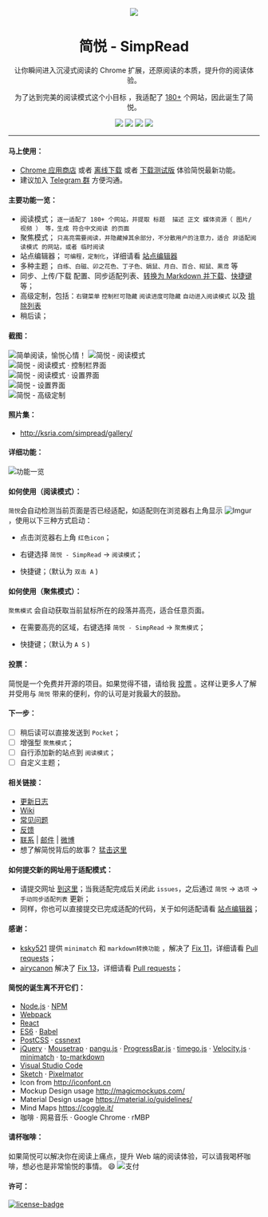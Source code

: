 <p align="center"><img src="http://ojec5ddd5.bkt.clouddn.com/logo%20bigger.png" /></p>
<h1 align="center">简悦 - SimpRead</h1>
<p align="center">让你瞬间进入沉浸式阅读的 Chrome 扩展，还原阅读的本质，提升你的阅读体验。</p>
<p align="center">为了达到完美的阅读模式这个小目标 ，我适配了 <a target="_blank" href="https://github.com/kenshin/simpread/wiki/适配站点列表">180+</a> 个网站，因此诞生了简悦。</p>
<p align="center">
   <a href="https://github.com/kenshin/simpread/releases"><img src="https://img.shields.io/badge/lastest_version-1.0.1-blue.svg"></a>
   <a target="_blank" href="http://ksria.com/simpread"><img src="https://img.shields.io/badge/website-_simpread.ksria.com-1DBA90.svg"></a>
   <a target="_blank" href="https://chrome.google.com/webstore/detail/%E7%AE%80%E6%82%A6-simpread/ijllcpnolfcooahcekpamkbidhejabll"><img src="https://img.shields.io/badge/download-_chrome_webstore-brightgreen.svg"></a>
   <a href="http://ksria.com/simpread/crx/1.0.1/simpread.crx"><img src="https://img.shields.io/badge/download-_crx-brightgreen.svg"></a>

</p>

***

#### 马上使用：
* [Chrome 应用商店](https://chrome.google.com/webstore/detail/%E7%AE%80%E6%82%A6-simpread/ijllcpnolfcooahcekpamkbidhejabll) 或者 [离线下载](http://ksria.com/simpread/crx/1.0.1/simpread.crx) 或者 [下载测试版](https://github.com/Kenshin/simpread/wiki/%E5%85%A5%E9%97%A8%E6%8C%87%E5%8D%97%EF%BC%88-%E6%93%8D%E4%BD%9C%E6%8C%87%E5%BC%95-%EF%BC%89#%E6%B5%8B%E8%AF%95%E7%89%88%E9%80%9A%E9%81%93) 体验简悦最新功能。
* 建议加入 [Telegram 群](https://t.me/simpread) 方便沟通。

#### 主要功能一览：
- 阅读模式； `逐一适配了 180+ 个网站，并提取 标题  描述 正文 媒体资源（ 图片/ 视频 ） 等，生成 符合中文阅读 的页面`
- 聚焦模式； `只高亮需要阅读，并隐藏掉其余部分，不分散用户的注意力，适合 非适配阅读模式 的网站，或者 临时阅读`
- 站点编辑器； `可编程，定制化`，详细请看 [站点编辑器](https://github.com/kenshin/simpread/wiki/站点编辑器)
- 多种主题； `白练、白磁、卯之花色、丁子色、娟鼠、月白、百合、紺鼠、黒鸢` 等
- 同步、上传/下载 配置、同步适配列表、[转换为 Markdown 并下载](https://github.com/Kenshin/simpread/tree/release/1.0.1#感谢)、[快捷键](https://github.com/kenshin/simpread/wiki/入门指南（-操作指引-）#快捷键) 等；
- 高级定制，包括：`右键菜单` `控制栏可隐藏` `阅读进度可隐藏` `自动进入阅读模式` 以及 [排除列表](https://github.com/kenshin/simpread/wiki/入门指南（-操作指引-）#排除列表)
- 稍后读；

#### 截图：
![简单阅读，愉悦心情！](http://ojec5ddd5.bkt.clouddn.com/visual%20effect.jpg)
![简悦 - 阅读模式](http://ojec5ddd5.bkt.clouddn.com/read%20mode.png)  
![简悦 - 阅读模式 · 控制栏界面](http://ojec5ddd5.bkt.clouddn.com/read%20mode%20controlbar.png)  
![简悦 - 阅读模式 · 设置界面](http://ojec5ddd5.bkt.clouddn.com/read%20mode%20setting.png)  
![简悦 - 设置界面](http://ojec5ddd5.bkt.clouddn.com/option%201.0.1.png)  
![简悦 - 高级定制](http://ojec5ddd5.bkt.clouddn.com/option%20labs.png)  

#### 照片集：
* <http://ksria.com/simpread/gallery/>

#### 详细功能：
![功能一览](http://ojec5ddd5.bkt.clouddn.com/feature%201.0.1.png)

#### 如何使用（阅读模式）：

`简悦`会自动检测当前页面是否已经适配，如适配则在浏览器右上角显示 ![Imgur](http://i.imgur.com/dyROEBi.png) ，使用以下三种方式启动：

- 点击浏览器右上角 `红色icon`；

- 右键选择 `简悦 - SimpRead` → `阅读模式`；

- 快捷键；（默认为 `双击 A` )


#### 如何使用（聚焦模式）：
`聚焦模式` 会自动获取当前鼠标所在的段落并高亮，适合任意页面。

- 在需要高亮的区域，右键选择 `简悦 - SimpRead` → `聚焦模式`；

- 快捷键；（默认为 `A S` )

#### 投票：
简悦是一个免费并开源的项目。如果觉得不错，请给我 [投票](https://chrome.google.com/webstore/detail/%E7%AE%80%E6%82%A6-simpread/ijllcpnolfcooahcekpamkbidhejabll/reviews) 。这样让更多人了解并受用与 `简悦` 带来的便利，你的认可是对我最大的鼓励。

#### 下一步：
- [ ] 稍后读可以直接发送到 `Pocket`；  
- [ ] 增强型 `聚焦模式`；  
- [ ] 自行添加新的站点到 `阅读模式`；  
- [ ] 自定义主题；  

#### 相关链接：
* [更新日志](http://ksria.com/simpread/changelog.html)
* [Wiki](https://github.com/kenshin/simpread/wiki)
* [常见问题](https://github.com/kenshin/simpread/wiki/入门指南（-操作指引-）)
* [反馈](https://github.com/kenshin/simpread/issues)
* [联系](http://kenshin.wang) | [邮件](kenshin@ksria.com) | [微博](http://weibo.com/23784148)
* 想了解简悦背后的故事？ [猛击这里](http://www.jianshu.com/p/2917e4e0169d)

#### 如何提交新的网址用于适配模式：
- 请提交网址 [到这里](https://github.com/kenshin/simpread/labels/new%20site)；当我适配完成后关闭此 `issues`，之后通过 `简悦` → `选项` → `手动同步适配列表` 更新；
- 同样，你也可以直接提交已完成适配的代码，关于如何适配请看 [站点编辑器](https://github.com/kenshin/simpread/wiki/站点编辑器)；

#### 感谢：
- [ksky521](https://github.com/ksky521) 提供 `minimatch` 和 `markdown转换功能` ，解决了 [Fix 11](https://github.com/kenshin/simpread/issues/11)，详细请看 [Pull requests](https://github.com/kenshin/simpread/pull/16)；
- [airycanon](https://github.com/airycanon) 解决了 [Fix 13](https://github.com/kenshin/simpread/issues/13)，详细请看 [Pull requests](https://github.com/kenshin/simpread/pull/23)；

#### 简悦的诞生离不开它们：
- [Node.js](https://nodejs.org/) · [NPM](https://www.npmjs.com)
- [Webpack](https://webpack.github.io/)
- [React](https://facebook.github.io/react)
- [ES6](http://es6-features.org/) · [Babel](https://babeljs.io)
- [PostCSS](http://postcss.org/) · [cssnext](http://cssnext.io/)
- [jQuery](https://jquery.com/) · [Mousetrap](https://craig.is/killing/mice) · [pangu.js](https://github.com/vinta/pangu.js) · [ProgressBar.js](https://kimmobrunfeldt.github.io/progressbar.js/) · [timego.js](http://timeago.org/) · [Velocity.js](http://velocityjs.org/) · [minimatch](https://github.com/isaacs/minimatch) · [to-markdown](https://github.com/domchristie/to-markdown)
- [Visual Studio Code](https://code.visualstudio.com/)
- [Sketch](https://www.sketchapp.com/) · [Pixelmator](http://www.pixelmator.com/)
- Icon from <http://iconfont.cn>
- Mockup Design usage <http://magicmockups.com/>
- Material Design usage <https://material.io/guidelines/>
- Mind Maps <https://coggle.it/>
- 咖啡 · 网易音乐 · Google Chrome · rMBP

#### 请杯咖啡：
如果简悦可以解决你在阅读上痛点，提升 Web 端的阅读体验，可以请我喝杯咖啡，想必也是非常愉悦的事情。 :smile:
![支付](http://ksria.qiniudn.com/zhifu_m.png?eee)

#### 许可：
[![license-badge]][license-link]

<!-- Link -->
[www-badge]:        https://img.shields.io/badge/website-_simpread.ksria.com-1DBA90.svg
[www-link]:         http://ksria.com/simpread
[version-badge]:    https://img.shields.io/badge/lastest_version-1.0.1-blue.svg
[version-link]:     https://github.com/kenshin/simpread/releases
[chrome-badge]:     https://img.shields.io/badge/download-_chrome_webstore-brightgreen.svg
[chrome-link]:      https://chrome.google.com/webstore/detail/%E7%AE%80%E6%82%A6-simpread/ijllcpnolfcooahcekpamkbidhejabll
[offline-badge]:    https://img.shields.io/badge/download-_crx-brightgreen.svg
[offline-link]:     http://ksria.com/simpread/crx/1.0.1/simpread.crx
[license-badge]:    https://img.shields.io/github/license/mashape/apistatus.svg
[license-link]:     https://opensource.org/licenses/MIT

